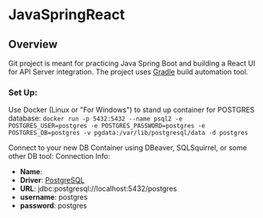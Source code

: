 # JavaSpringReact

##	Overview
Git project is meant for practicing Java Spring Boot and building a React UI for API Server integration.
The project uses [Gradle](https://docs.gradle.org/current/userguide/what_is_gradle.html) build automation tool.

### Set Up:
Use Docker (Linux or "For Windows") to stand up container for POSTGRES database:
`docker run -p 5432:5432 --name psql2 -e POSTGRES_USER=postgres -e POSTGRES_PASSWORD=postgres -e POSTGRES_DB=postgres -v pgdata:/var/lib/postgresql/data -d postgres`

Connect to your new DB Container using DBeaver, SQLSquirrel, or some other DB tool:
Connection Info:
- **Name**: <enter name>
- **Driver**: [PostgreSQL](https://jdbc.postgresql.org/)
- **URL**: jdbc:postgresql://localhost:5432/postgres
- **username**: postgres
- **password**: postgres
